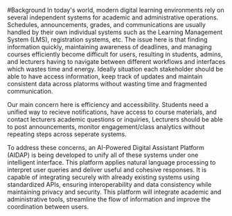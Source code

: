 #Background
In today's world, modern digital learning environments rely on several independent systems for academic and administrative operations. Schedules, announcements, grades, and communications are usually handled by their own individual systems such as the Learning Management System (LMS), registration systems, etc. The issue here is that finding information quickly, maintaining awareness of deadlines, and managing courses efficiently become difficult for users, resulting in students, admins, and lecturers having to navigate between different workflows and interfaces which wastes time and energy. Ideally situation each stakeholder should be able to have access information, keep track of updates and maintain consistent data across platorms without wasting time and fragmented communication.

Our main concern here is efficiency and accessibility. Students need a unified way to recieve notifications, have access to course materials, and contact lecturers academic questions or inquiries, Lecturers should be able to post announcements, monitor engagement/class analytics without repeating steps across seperate systems. 

To address these concerns, an AI-Powered Digital Assistant Platform (AIDAP) is being developed to unify all of these systems under one intelligent interface. This platform applies natural language processing to interpret user queries and deliver useful and cohesive responses. It is capable of integrating securely with already existing systems using standardized APIs, ensuring interoperability and data consistency while maintaining privacy and security. This platform will integrate academic and administrative tools, streamline the flow of information and improve the coordination between users.

